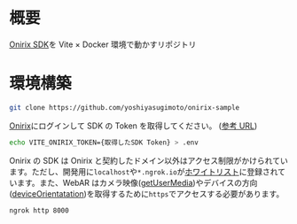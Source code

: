 # 概要

[Onirix SDK](https://docs.onirix.com/onirix-sdk)を Vite × Docker 環境で動かすリポジトリ

# 環境構築

```sh
git clone https://github.com/yoshiyasugimoto/onirix-sample
```

[Onirix](https://www.onirix.com/)にログインして SDK の Token を取得してください。
([参考 URL](https://docs.onirix.com/onirix-sdk/web-ar#onirix-studio-configurati))

```sh
echo VITE_ONIRIX_TOKEN={取得したSDK Token} > .env
```

Onirix の SDK は Onirix と契約したドメイン以外はアクセス制限がかけられています。ただし、開発用に`localhost`や`*.ngrok.io`が[ホワイトリスト](https://docs.onirix.com/onirix-sdk/web-ar#local-development-and-tes)に登録されています。また、WebAR はカメラ映像([getUserMedia](https://developer.mozilla.org/en-US/docs/Web/API/MediaDevices/getUserMedia))やデバイスの方向([deviceOrientatation](https://developer.mozilla.org/en-US/docs/Web/API/Window/deviceorientation_event))を取得するために`https`でアクセスする必要があります。

```sh
ngrok http 8000
```
